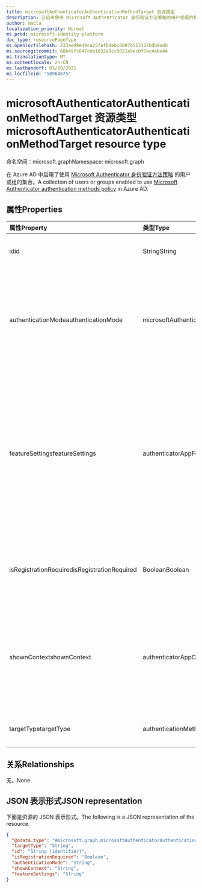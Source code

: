```yaml
---
title: microsoftAuthenticatorAuthenticationMethodTarget 资源类型
description: 已启用使用 Microsoft Authenticator 身份验证方法策略的用户或组的集合。
author: mmcla
localization_priority: Normal
ms.prod: microsoft-identity-platform
doc_type: resourcePageType
ms.openlocfilehash: 233eed9e49ca25fafbdebc0097b513122bdb9a4b
ms.sourcegitcommit: 68b49fc847ceb1032a9cc9821a9ec0f7ac4abe44
ms.translationtype: MT
ms.contentlocale: zh-CN
ms.lasthandoff: 03/20/2021
ms.locfileid: "50964675"
---
```

# <a name="microsoftauthenticatorauthenticationmethodtarget-resource-type"></a><span data-ttu-id="269d6-103">microsoftAuthenticatorAuthenticationMethodTarget 资源类型</span><span class="sxs-lookup"><span data-stu-id="269d6-103">microsoftAuthenticatorAuthenticationMethodTarget resource type</span></span>
<span data-ttu-id="269d6-104">命名空间：microsoft.graph</span><span class="sxs-lookup"><span data-stu-id="269d6-104">Namespace: microsoft.graph</span></span>

<span data-ttu-id="269d6-105">在 Azure AD 中启用了使用 [Microsoft Authenticator 身份验证方法策略](../resources/microsoftAuthenticatorAuthenticationMethodConfiguration.md) 的用户或组的集合。</span><span class="sxs-lookup"><span data-stu-id="269d6-105">A collection of users or groups enabled to use [Microsoft Authenticator authentication methods policy](../resources/microsoftAuthenticatorAuthenticationMethodConfiguration.md) in Azure AD.</span></span>

## <a name="properties"></a><span data-ttu-id="269d6-106">属性</span><span class="sxs-lookup"><span data-stu-id="269d6-106">Properties</span></span>
|<span data-ttu-id="269d6-107">属性</span><span class="sxs-lookup"><span data-stu-id="269d6-107">Property</span></span>|<span data-ttu-id="269d6-108">类型</span><span class="sxs-lookup"><span data-stu-id="269d6-108">Type</span></span>|<span data-ttu-id="269d6-109">说明</span><span class="sxs-lookup"><span data-stu-id="269d6-109">Description</span></span>|
|:---|:---|:---|
|<span data-ttu-id="269d6-110">id</span><span class="sxs-lookup"><span data-stu-id="269d6-110">id</span></span>|<span data-ttu-id="269d6-111">String</span><span class="sxs-lookup"><span data-stu-id="269d6-111">String</span></span>|<span data-ttu-id="269d6-112">Azure AD 用户或组的对象 ID。</span><span class="sxs-lookup"><span data-stu-id="269d6-112">Object ID of an Azure AD user or group.</span></span>|
|<span data-ttu-id="269d6-113">authenticationMode</span><span class="sxs-lookup"><span data-stu-id="269d6-113">authenticationMode</span></span>|<span data-ttu-id="269d6-114">microsoftAuthenticatorAuthenticationMode</span><span class="sxs-lookup"><span data-stu-id="269d6-114">microsoftAuthenticatorAuthenticationMode</span></span>|<span data-ttu-id="269d6-115">确定可用于登录的通知类型。</span><span class="sxs-lookup"><span data-stu-id="269d6-115">Determines which types of notifications can be used for sign-in.</span></span> <span data-ttu-id="269d6-116">可能的值是 `any` `deviceBasedPush` ：、 (无密码) 、 `push` 。</span><span class="sxs-lookup"><span data-stu-id="269d6-116">Possible values are: `any`, `deviceBasedPush` (passwordless only), `push`.</span></span>|
|<span data-ttu-id="269d6-117">featureSettings</span><span class="sxs-lookup"><span data-stu-id="269d6-117">featureSettings</span></span>|<span data-ttu-id="269d6-118">authenticatorAppFeatureSettings</span><span class="sxs-lookup"><span data-stu-id="269d6-118">authenticatorAppFeatureSettings</span></span>|<span data-ttu-id="269d6-119">确定应用于 Microsoft Authenticator 的其他设置。</span><span class="sxs-lookup"><span data-stu-id="269d6-119">Determines what additional settings should be applied to Microsoft Authenticator.</span></span> <span data-ttu-id="269d6-120">可能的值是 `null` `requireNumberMatching` ：、 (需要匹配 MFA 通知的号码。</span><span class="sxs-lookup"><span data-stu-id="269d6-120">Possible values are: `null`, `requireNumberMatching` (Requires number matching for MFA notifications.</span></span> <span data-ttu-id="269d6-121">对于手机登录通知，此值将被忽略) 。</span><span class="sxs-lookup"><span data-stu-id="269d6-121">Value is ignored for phone sign-in notifications).</span></span>|
|<span data-ttu-id="269d6-122">isRegistrationRequired</span><span class="sxs-lookup"><span data-stu-id="269d6-122">isRegistrationRequired</span></span>|<span data-ttu-id="269d6-123">Boolean</span><span class="sxs-lookup"><span data-stu-id="269d6-123">Boolean</span></span>|<span data-ttu-id="269d6-124">确定是否强制用户注册身份验证方法。</span><span class="sxs-lookup"><span data-stu-id="269d6-124">Determines whether the user is enforced to register the authentication method.</span></span> <span data-ttu-id="269d6-125">*不支持*。</span><span class="sxs-lookup"><span data-stu-id="269d6-125">*Not supported*.</span></span> |
|<span data-ttu-id="269d6-126">shownContext</span><span class="sxs-lookup"><span data-stu-id="269d6-126">shownContext</span></span>|<span data-ttu-id="269d6-127">authenticatorAppContextType</span><span class="sxs-lookup"><span data-stu-id="269d6-127">authenticatorAppContextType</span></span>|<span data-ttu-id="269d6-128"> (个人预览) 确定应在通知正文中向用户显示有关登录的上下文类型。</span><span class="sxs-lookup"><span data-stu-id="269d6-128">(Private Preview) Determines what types of context about the sign-in should be shown to the user in the body of the notification.</span></span> <span data-ttu-id="269d6-129">可取值为：`location`、`app`。</span><span class="sxs-lookup"><span data-stu-id="269d6-129">Possible values are: `location`, `app`.</span></span>|
|<span data-ttu-id="269d6-130">targetType</span><span class="sxs-lookup"><span data-stu-id="269d6-130">targetType</span></span>|<span data-ttu-id="269d6-131">authenticationMethodTargetType</span><span class="sxs-lookup"><span data-stu-id="269d6-131">authenticationMethodTargetType</span></span>| <span data-ttu-id="269d6-132">可取值为：`user`、`group`。</span><span class="sxs-lookup"><span data-stu-id="269d6-132">Possible values are: `user`, `group`.</span></span>|

## <a name="relationships"></a><span data-ttu-id="269d6-133">关系</span><span class="sxs-lookup"><span data-stu-id="269d6-133">Relationships</span></span>
<span data-ttu-id="269d6-134">无。</span><span class="sxs-lookup"><span data-stu-id="269d6-134">None.</span></span>

## <a name="json-representation"></a><span data-ttu-id="269d6-135">JSON 表示形式</span><span class="sxs-lookup"><span data-stu-id="269d6-135">JSON representation</span></span>
<span data-ttu-id="269d6-136">下面是资源的 JSON 表示形式。</span><span class="sxs-lookup"><span data-stu-id="269d6-136">The following is a JSON representation of the resource.</span></span>
<!-- {
  "blockType": "resource",
  "keyProperty": "id",
  "@odata.type": "microsoft.graph.microsoftAuthenticatorAuthenticationMethodTarget",
  "baseType": "microsoft.graph.authenticationMethodTarget",
  "openType": false
}
-->
``` json
{
  "@odata.type": "#microsoft.graph.microsoftAuthenticatorAuthenticationMethodTarget",
  "targetType": "String",
  "id": "String (identifier)",
  "isRegistrationRequired": "Boolean",
  "authenticationMode": "String",
  "shownContext": "String",
  "featureSettings": "String"
}
```
